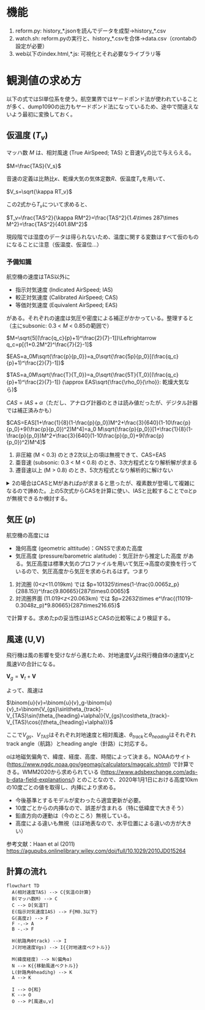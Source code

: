# 機能
1. reform.py: history_\*.jsonを読んでデータを成型→history_\*.csv
2. watch.sh: reform.pyの実行と、history_\*.csvを合体→data.csv（crontabの設定が必要）
3. web以下のindex.html,\*.js: 可視化とそれ必要なライブラリ等

# 観測値の求め方
以下の式ではSI単位系を使う。航空業界ではヤードポンド法が使われていることが多く、dump1090の出力もヤードポンド法になっているため、途中で間違えないよう最初に変換しておく。

## 仮温度 ($T_v$)
マッハ数 $M$ は、相対風速 (True AirSpeed; TAS) と音速$V_s$の比で与えらえる。

$M=\frac{TAS}{V_s}$

音速の定義は比熱比$\kappa$、乾燥大気の気体定数$R$、仮温度$T_v$を用いて、

$V_s=\sqrt{\kappa RT_v}$

この2式から$T_v$について求めると、

$T_v=\frac{TAS^2}{\kappa RM^2}=\frac{TAS^2}{1.4\times 287\times M^2}=\frac{TAS^2}{401.8M^2}$

現段階では湿度のデータは得られないため、温度に関する変数はすべて仮のものになることに注意（仮温度、仮温位...）
### 予備知識
航空機の速度はTAS以外に
- 指示対気速度 (Indicated AirSpeed; IAS)
- 較正対気速度 (Calibrated AirSpeed; CAS)
- 等価対気速度 (Equivalent AirSpeed; EAS)

がある。それぞれの速度は気圧や密度による補正がかかっている。整理すると（主にsubsonic: 0.3 < $M$ < 0.85の範囲で）

$M=\sqrt{5[(\frac{q_c}{p}+1)^\frac{2}{7}-1]}\Leftrightarrow q_c=p[(1+0.2M^2)^\frac{7}{2}-1]$

$EAS=a_0M\sqrt{\frac{p}{p_0}}=a_0\sqrt{\frac{5p}{p_0}[(\frac{q_c}{p}+1)^\frac{2}{7}-1]}$

$TAS=a_0M\sqrt{\frac{T}{T_0}}=a_0\sqrt{\frac{5T}{T_0}[(\frac{q_c}{p}+1)^\frac{2}{7}-1]} (\approx EAS\sqrt{\frac{\rho_0}{\rho}}: 乾燥大気なら)$

$CAS=IAS+\alpha$（ただし、アナログ計器のときは読み値だったが、デジタル計器では補正済みかも）

$CAS=EAS[1+\frac{1}{8}(1-\frac{p}{p_0})M^2+\frac{3}{640}(1-10\frac{p}{p_0}+9(\frac{p}{p_0})^2)M^4]=a_0 M\sqrt{\frac{p}{p_0}}[1+\frac{1}{8}(1-\frac{p}{p_0})M^2+\frac{3}{640}(1-10\frac{p}{p_0}+9(\frac{p}{p_0})^2)M^4]$
1. 非圧縮 (M < 0.3) のとき2次以上の項は無視できて、CAS=EAS
2. 亜音速 (subsonic: 0.3 < M < 0.8) のとき、3次方程式となり解析解が求まる
3. 遷音速以上 (M > 0.8) のとき、5次方程式となり解析的に解けない

<details><summary>2の場合はCASとMがあればpが求まると思ったが、複素数が登場して複雑になるので諦めた。上の5次式からCASを計算に使い、IASと比較することでαとpが無視できるか検討する。</summary><div>

$\delta=\sqrt{\frac{p}{p_0}}$ についての3次方程式は、
$$\delta^3-(1+\frac{8}{M^2})\delta+\frac{8 CAS}{a_0 M^3}=0$$
判別式 $4(1+\frac{8}{M^2})^3-27(\frac{8 CAS}{a_0 M^3})^2>0$ が常に成り立つので、3つの異なる実数解をもつ（ $y=x^3$ を少し曲げた典型的な3次関数の形）。
$p=-(1+\frac{8}{M^2}), q=\frac{8 CAS}{a_0 M^3}$ とおくと、解は $\omega=\frac{-1+\sqrt{3}i}{2}$ を使い
$$y=\omega^k\sqrt[3]{-\frac{q}{2}+\sqrt{(\frac{q}{2})^2+(\frac{p}{3})^3}}+\omega^{3-k}\sqrt[3]{-\frac{q}{2}-\sqrt{(\frac{q}{2})^2+(\frac{p}{3})^3}}  (k=0,1,2)$$
 ここで $(\frac{q}{2})^2+(\frac{p}{3})^3=(\frac{4 CAS}{a_0 M^3})^2-\frac{(1+\frac{8}{M^2})^3}{27}<0$ なので解の途中式に虚数が出てくる。虚数を含まないよう変形するのは難しそう（還元不能）なので、複素数を扱える言語で解く必要がある。

これにより、MとCAS (≈IAS) があればpが求まる。2高度でのpとTの値があれば、静水圧平衡から密度（湿度）が求められると考える。（Tを乾燥大気として推定しているところを解決しないと不整合が出るかも）
</div></details>

## 気圧 ($p$)
航空機の高度には
- 幾何高度 (geometric alttitude)：GNSSで求めた高度
- 気圧高度 (pressure/barometric alatitude)：気圧計から推定した高度
がある。気圧高度は標準大気のプロファイルを用いて気圧→高度の変換を行っているので、気圧高度から気圧を求められるはず。つまり
1. 対流圏 (0<$z$<11.019km) では $p=101325\times(1-\frac{0.0065z_p}{288.15})^\frac{9.80665}{287\times0.0065}$
2. 対流圏界面 (11.019<$z$<20.063km) では $p=22632\times e^\frac{(11019-0.3048z_p)*9.80665}{287\times216.65}$

で計算する。求めたpの妥当性はIASとCASの比較等により検証する。

## 風速 (U,V)
飛行機は風の影響を受けながら進むため、対地速度$V_g$は飛行機自体の速度$V_t$と風速$V$の合計になる。

$\mathbf{V}_g=\mathbf{V}_t+\mathbf{V}$

よって、風速は

$\binom{u}{v}=\binom{u}{v}_g-\binom{u}{v}_t=\binom{V_{gs}\sin\theta_{track}-V_{TAS}\sin(\theta_{heading}+\alpha)}{V_{gs}\cos\theta_{track}-V_{TAS}\cos{(\theta_{heading}+\alpha)}}$

ここで$V_{gs}$、$V_{TAS}$はそれぞれ対地速度と相対風速、$\theta_{track}$と$\theta_{heading}$はそれぞれtrack angle（航路）とheading angle（針路）に対応する。

αは地磁気偏角で、緯度、経度、高度、時間によって決まる。NOAAのサイト (https://www.ngdc.noaa.gov/geomag/calculators/magcalc.shtml) で計算できる。WMM2020から求められている (https://www.adsbexchange.com/ads-b-data-field-explanations/) とのことなので、2020年1月1日における高度10kmの10度ごとの値を取得し、内挿により求める。
- 今後基準とするモデルが変わったら適宜更新が必要。
- 10度ごとからの内挿なので、誤差が含まれる（特に低緯度で大きそう）
- 鉛直方向の運動は（今のところ）無視している。
- 高度による違いも無視（ほぼ地表なので、水平位置による違いの方が大きい）

参考文献：Haan et al (2011) https://agupubs.onlinelibrary.wiley.com/doi/full/10.1029/2010JD015264

## 計算の流れ
```mermaid
flowchart TD
  A(相対速度TAS) --> C{気温の計算}
  B(マッハ数M) --> C
  C --> D[気温T]
  E(指示対気速度IAS) --> F{M0.3以下}
  G(高度z) --> F
  F -.-> A
  B -.-> F

  H(航路角θtrack) --> I
  J(対地速度Vgs) --> I{{対地速度ベクトル}}

  M(緯度経度) --> N(偏角α)
  N --> K{{移動風速ベクトル}}
  L(針路角θheadihg) --> K
  A --> K

  I --> O{和}
  K --> O
  O --> P[風速u,v]
```
